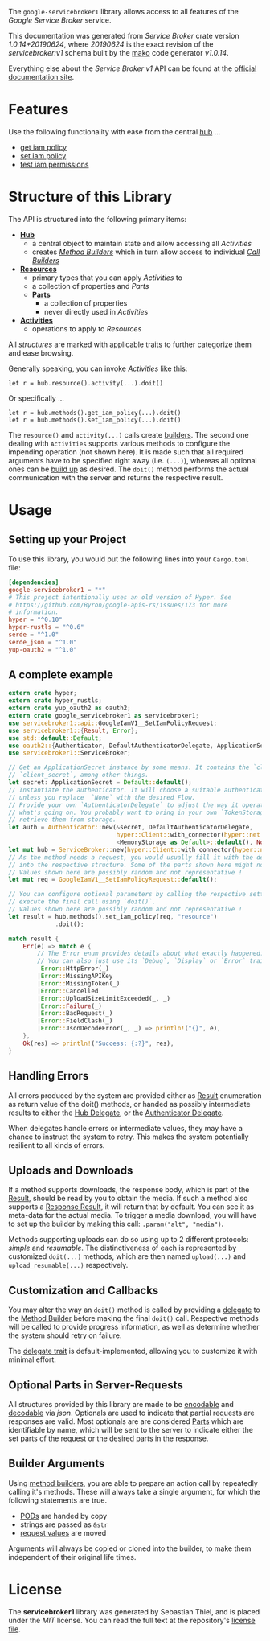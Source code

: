<!---
DO NOT EDIT !
This file was generated automatically from 'src/mako/api/README.md.mako'
DO NOT EDIT !
-->
The `google-servicebroker1` library allows access to all features of the *Google Service Broker* service.

This documentation was generated from *Service Broker* crate version *1.0.14+20190624*, where *20190624* is the exact revision of the *servicebroker:v1* schema built by the [mako](http://www.makotemplates.org/) code generator *v1.0.14*.

Everything else about the *Service Broker* *v1* API can be found at the
[official documentation site](https://cloud.google.com/kubernetes-engine/docs/concepts/add-on/service-broker).
# Features

Use the following functionality with ease from the central [hub](https://docs.rs/google-servicebroker1/1.0.14+20190624/google_servicebroker1/ServiceBroker) ... 


* [get iam policy](https://docs.rs/google-servicebroker1/1.0.14+20190624/google_servicebroker1/api::MethodGetIamPolicyCall)
* [set iam policy](https://docs.rs/google-servicebroker1/1.0.14+20190624/google_servicebroker1/api::MethodSetIamPolicyCall)
* [test iam permissions](https://docs.rs/google-servicebroker1/1.0.14+20190624/google_servicebroker1/api::MethodTestIamPermissionCall)



# Structure of this Library

The API is structured into the following primary items:

* **[Hub](https://docs.rs/google-servicebroker1/1.0.14+20190624/google_servicebroker1/ServiceBroker)**
    * a central object to maintain state and allow accessing all *Activities*
    * creates [*Method Builders*](https://docs.rs/google-servicebroker1/1.0.14+20190624/google_servicebroker1/client::MethodsBuilder) which in turn
      allow access to individual [*Call Builders*](https://docs.rs/google-servicebroker1/1.0.14+20190624/google_servicebroker1/client::CallBuilder)
* **[Resources](https://docs.rs/google-servicebroker1/1.0.14+20190624/google_servicebroker1/client::Resource)**
    * primary types that you can apply *Activities* to
    * a collection of properties and *Parts*
    * **[Parts](https://docs.rs/google-servicebroker1/1.0.14+20190624/google_servicebroker1/client::Part)**
        * a collection of properties
        * never directly used in *Activities*
* **[Activities](https://docs.rs/google-servicebroker1/1.0.14+20190624/google_servicebroker1/client::CallBuilder)**
    * operations to apply to *Resources*

All *structures* are marked with applicable traits to further categorize them and ease browsing.

Generally speaking, you can invoke *Activities* like this:

```Rust,ignore
let r = hub.resource().activity(...).doit()
```

Or specifically ...

```ignore
let r = hub.methods().get_iam_policy(...).doit()
let r = hub.methods().set_iam_policy(...).doit()
```

The `resource()` and `activity(...)` calls create [builders][builder-pattern]. The second one dealing with `Activities` 
supports various methods to configure the impending operation (not shown here). It is made such that all required arguments have to be 
specified right away (i.e. `(...)`), whereas all optional ones can be [build up][builder-pattern] as desired.
The `doit()` method performs the actual communication with the server and returns the respective result.

# Usage

## Setting up your Project

To use this library, you would put the following lines into your `Cargo.toml` file:

```toml
[dependencies]
google-servicebroker1 = "*"
# This project intentionally uses an old version of Hyper. See
# https://github.com/Byron/google-apis-rs/issues/173 for more
# information.
hyper = "^0.10"
hyper-rustls = "^0.6"
serde = "^1.0"
serde_json = "^1.0"
yup-oauth2 = "^1.0"
```

## A complete example

```Rust
extern crate hyper;
extern crate hyper_rustls;
extern crate yup_oauth2 as oauth2;
extern crate google_servicebroker1 as servicebroker1;
use servicebroker1::api::GoogleIamV1__SetIamPolicyRequest;
use servicebroker1::{Result, Error};
use std::default::Default;
use oauth2::{Authenticator, DefaultAuthenticatorDelegate, ApplicationSecret, MemoryStorage};
use servicebroker1::ServiceBroker;

// Get an ApplicationSecret instance by some means. It contains the `client_id` and 
// `client_secret`, among other things.
let secret: ApplicationSecret = Default::default();
// Instantiate the authenticator. It will choose a suitable authentication flow for you, 
// unless you replace  `None` with the desired Flow.
// Provide your own `AuthenticatorDelegate` to adjust the way it operates and get feedback about 
// what's going on. You probably want to bring in your own `TokenStorage` to persist tokens and
// retrieve them from storage.
let auth = Authenticator::new(&secret, DefaultAuthenticatorDelegate,
                              hyper::Client::with_connector(hyper::net::HttpsConnector::new(hyper_rustls::TlsClient::new())),
                              <MemoryStorage as Default>::default(), None);
let mut hub = ServiceBroker::new(hyper::Client::with_connector(hyper::net::HttpsConnector::new(hyper_rustls::TlsClient::new())), auth);
// As the method needs a request, you would usually fill it with the desired information
// into the respective structure. Some of the parts shown here might not be applicable !
// Values shown here are possibly random and not representative !
let mut req = GoogleIamV1__SetIamPolicyRequest::default();

// You can configure optional parameters by calling the respective setters at will, and
// execute the final call using `doit()`.
// Values shown here are possibly random and not representative !
let result = hub.methods().set_iam_policy(req, "resource")
             .doit();

match result {
    Err(e) => match e {
        // The Error enum provides details about what exactly happened.
        // You can also just use its `Debug`, `Display` or `Error` traits
         Error::HttpError(_)
        |Error::MissingAPIKey
        |Error::MissingToken(_)
        |Error::Cancelled
        |Error::UploadSizeLimitExceeded(_, _)
        |Error::Failure(_)
        |Error::BadRequest(_)
        |Error::FieldClash(_)
        |Error::JsonDecodeError(_, _) => println!("{}", e),
    },
    Ok(res) => println!("Success: {:?}", res),
}

```
## Handling Errors

All errors produced by the system are provided either as [Result](https://docs.rs/google-servicebroker1/1.0.14+20190624/google_servicebroker1/client::Result) enumeration as return value of
the doit() methods, or handed as possibly intermediate results to either the 
[Hub Delegate](https://docs.rs/google-servicebroker1/1.0.14+20190624/google_servicebroker1/client::Delegate), or the [Authenticator Delegate](https://docs.rs/yup-oauth2/*/yup_oauth2/trait.AuthenticatorDelegate.html).

When delegates handle errors or intermediate values, they may have a chance to instruct the system to retry. This 
makes the system potentially resilient to all kinds of errors.

## Uploads and Downloads
If a method supports downloads, the response body, which is part of the [Result](https://docs.rs/google-servicebroker1/1.0.14+20190624/google_servicebroker1/client::Result), should be
read by you to obtain the media.
If such a method also supports a [Response Result](https://docs.rs/google-servicebroker1/1.0.14+20190624/google_servicebroker1/client::ResponseResult), it will return that by default.
You can see it as meta-data for the actual media. To trigger a media download, you will have to set up the builder by making
this call: `.param("alt", "media")`.

Methods supporting uploads can do so using up to 2 different protocols: 
*simple* and *resumable*. The distinctiveness of each is represented by customized 
`doit(...)` methods, which are then named `upload(...)` and `upload_resumable(...)` respectively.

## Customization and Callbacks

You may alter the way an `doit()` method is called by providing a [delegate](https://docs.rs/google-servicebroker1/1.0.14+20190624/google_servicebroker1/client::Delegate) to the 
[Method Builder](https://docs.rs/google-servicebroker1/1.0.14+20190624/google_servicebroker1/client::CallBuilder) before making the final `doit()` call. 
Respective methods will be called to provide progress information, as well as determine whether the system should 
retry on failure.

The [delegate trait](https://docs.rs/google-servicebroker1/1.0.14+20190624/google_servicebroker1/client::Delegate) is default-implemented, allowing you to customize it with minimal effort.

## Optional Parts in Server-Requests

All structures provided by this library are made to be [encodable](https://docs.rs/google-servicebroker1/1.0.14+20190624/google_servicebroker1/client::RequestValue) and 
[decodable](https://docs.rs/google-servicebroker1/1.0.14+20190624/google_servicebroker1/client::ResponseResult) via *json*. Optionals are used to indicate that partial requests are responses 
are valid.
Most optionals are are considered [Parts](https://docs.rs/google-servicebroker1/1.0.14+20190624/google_servicebroker1/client::Part) which are identifiable by name, which will be sent to 
the server to indicate either the set parts of the request or the desired parts in the response.

## Builder Arguments

Using [method builders](https://docs.rs/google-servicebroker1/1.0.14+20190624/google_servicebroker1/client::CallBuilder), you are able to prepare an action call by repeatedly calling it's methods.
These will always take a single argument, for which the following statements are true.

* [PODs][wiki-pod] are handed by copy
* strings are passed as `&str`
* [request values](https://docs.rs/google-servicebroker1/1.0.14+20190624/google_servicebroker1/client::RequestValue) are moved

Arguments will always be copied or cloned into the builder, to make them independent of their original life times.

[wiki-pod]: http://en.wikipedia.org/wiki/Plain_old_data_structure
[builder-pattern]: http://en.wikipedia.org/wiki/Builder_pattern
[google-go-api]: https://github.com/google/google-api-go-client

# License
The **servicebroker1** library was generated by Sebastian Thiel, and is placed 
under the *MIT* license.
You can read the full text at the repository's [license file][repo-license].

[repo-license]: https://github.com/Byron/google-apis-rsblob/master/LICENSE.md
